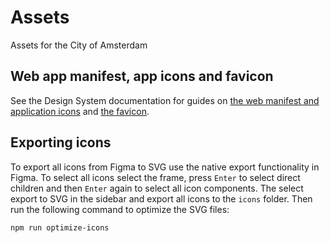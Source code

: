 <!-- @license CC0-1.0 -->

# Assets

Assets for the City of Amsterdam

## Web app manifest, app icons and favicon

See the Design System documentation for guides on [the web manifest and application icons](https://designsystem.amsterdam/?path=/docs/docs-developer-guide-web-app--docs)
and [the favicon](https://designsystem.amsterdam/?path=/docs/brand-assets-favicon--docs).

## Exporting icons

To export all icons from Figma to SVG use the native export functionality in Figma. To select all icons select the frame, press `Enter` to select direct children and then `Enter` again to select all icon components. The select export to SVG in the sidebar and export all icons to the `icons` folder. Then run the following command to optimize the SVG files:

```bash
npm run optimize-icons
```

